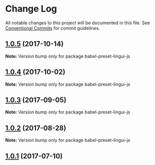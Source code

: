 # Change Log

All notable changes to this project will be documented in this file.
See [Conventional Commits](https://conventionalcommits.org) for commit guidelines.

<a name="1.0.5"></a>
## [1.0.5](https://github.com/lingui/js-lingui/compare/babel-preset-lingui-js@1.0.4...babel-preset-lingui-js@1.0.5) (2017-10-14)




**Note:** Version bump only for package babel-preset-lingui-js

<a name="1.0.4"></a>
## [1.0.4](https://github.com/lingui/js-lingui/compare/babel-preset-lingui-js@1.0.3...babel-preset-lingui-js@1.0.4) (2017-10-02)




**Note:** Version bump only for package babel-preset-lingui-js

<a name="1.0.3"></a>
## [1.0.3](https://github.com/lingui/js-lingui/compare/babel-preset-lingui-js@1.0.2...babel-preset-lingui-js@1.0.3) (2017-09-05)




**Note:** Version bump only for package babel-preset-lingui-js

<a name="1.0.2"></a>
## [1.0.2](https://github.com/lingui/js-lingui/compare/babel-preset-lingui-js@1.0.2-0...babel-preset-lingui-js@1.0.2) (2017-08-28)




**Note:** Version bump only for package babel-preset-lingui-js

<a name="1.0.1"></a>
## [1.0.1](https://github.com/lingui/js-lingui/compare/babel-preset-lingui-js@1.0.0...babel-preset-lingui-js@1.0.1) (2017-07-10)
